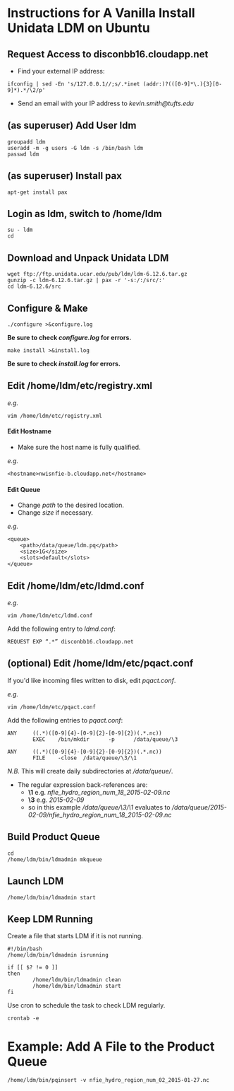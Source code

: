# Instructions for A Vanilla Install Unidata LDM on Ubuntu
## Request Access to disconbb16.cloudapp.net
* Find your external IP address:


```
ifconfig | sed -En 's/127.0.0.1//;s/.*inet (addr:)?(([0-9]*\.){3}[0-9]*).*/\2/p'
```
* Send an email with your IP address to  _kevin.smith@tufts.edu_

## (as superuser) Add User ldm
```
groupadd ldm
useradd -m -g users -G ldm -s /bin/bash ldm
passwd ldm
```

## (as superuser) Install pax
```
apt-get install pax
```

## Login as ldm, switch to /home/ldm
```
su - ldm
cd
```

## Download and Unpack Unidata LDM
```
wget ftp://ftp.unidata.ucar.edu/pub/ldm/ldm-6.12.6.tar.gz
gunzip -c ldm-6.12.6.tar.gz | pax -r '-s:/:/src/:'
cd ldm-6.12.6/src
```

## Configure & Make
```
./configure >&configure.log
```
 __Be sure to check _configure.log_ for errors.__

```
make install >&install.log
```
__Be sure to check _install.log_ for errors.__

## Edit /home/ldm/etc/registry.xml
_e.g._
```
vim /home/ldm/etc/registry.xml
```

#### Edit Hostname
* Make sure the host name is fully qualified.

_e.g._
```
<hostname>nwisnfie-b.cloudapp.net</hostname>
```
#### Edit Queue
* Change _path_ to the desired location. 
* Change _size_ if necessary. 

_e.g._
```
<queue>
	<path>/data/queue/ldm.pq</path>
	<size>1G</size>
	<slots>default</slots>
</queue>
```

## Edit /home/ldm/etc/ldmd.conf
_e.g._
```
vim /home/ldm/etc/ldmd.conf
```

Add the following entry to _ldmd.conf_:

```
REQUEST EXP “.*” disconbb16.cloudapp.net
```

## (optional) Edit /home/ldm/etc/pqact.conf
If you'd like incoming files written to disk, edit _pqact.conf_.

_e.g._
```
vim /home/ldm/etc/pqact.conf
```

Add the following entries to _pqact.conf_:

```
ANY     ((.*)([0-9]{4}-[0-9]{2}-[0-9]{2})(.*.nc))
        EXEC    /bin/mkdir      -p      /data/queue/\3

ANY     ((.*)([0-9]{4}-[0-9]{2}-[0-9]{2})(.*.nc))
        FILE    -close  /data/queue/\3/\1
```
_N.B._ This will create daily subdirectories at  _/data/queue/_.

* The regular expression back-references are:
	* __\1__ e.g. _nfie_hydro_region_num_18_2015-02-09.nc_  
	* __\3__ e.g. _2015-02-09_
	* so in this example _/data/queue/\3/\1_ evaluates to _/data/queue/2015-02-09/nfie_hydro_region_num_18_2015-02-09.nc_ 

## Build Product Queue
```
cd
/home/ldm/bin/ldmadmin mkqueue
```

## Launch LDM
```
/home/ldm/bin/ldmadmin start
```

## Keep LDM Running

Create a file that starts LDM if it is not running. 
```
#!/bin/bash
/home/ldm/bin/ldmadmin isrunning

if [[ $? != 0 ]]
then
        /home/ldm/bin/ldmadmin clean
        /home/ldm/bin/ldmadmin start
fi
```
Use cron to schedule the task to check LDM regularly.
```
crontab -e
```

# Example: Add A File to the Product Queue
```
/home/ldm/bin/pqinsert -v nfie_hydro_region_num_02_2015-01-27.nc
```
